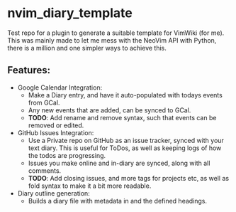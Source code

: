 # nvim_diary_template

Test repo for a plugin to generate a suitable template for VimWiki (for me).
This was mainly made to let me mess with the NeoVim API with Python, there is a
million and one simpler ways to achieve this.

## Features:
- Google Calendar Integration:
    - Make a Diary entry, and have it auto-populated with todays events
      from GCal.
    - Any new events that are added, can be synced to GCal.
    - **TODO**: Add rename and remove syntax, such that events can be removed
      or edited.
- GitHub Issues Integration:
    - Use a Private repo on GitHub as an issue tracker, synced with your text
      diary. This is useful for ToDos, as well as keeping logs of how the todos
      are progressing.
    - Issues you make online and in-diary are synced, along with all
      comments.
    - **TODO**: Add closing issues, and more tags for projects etc, as well
      as fold syntax to make it a bit more readable.
- Diary outline generation:
    - Builds a diary file with metadata in and the defined headings.
